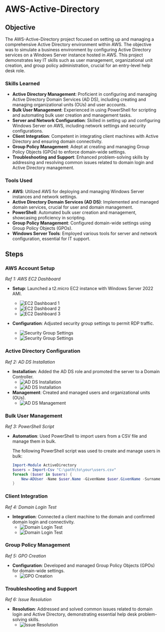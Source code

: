 # AWS-Active-Directory

## Objective
The AWS-Active-Directory project focused on setting up and managing a comprehensive Active Directory environment within AWS. The objective was to simulate a business environment by configuring Active Directory services on a Windows Server instance hosted in AWS. This project demonstrates key IT skills such as user management, organizational unit creation, and group policy administration, crucial for an entry-level help desk role.

### Skills Learned
- **Active Directory Management**: Proficient in configuring and managing Active Directory Domain Services (AD DS), including creating and managing organizational units (OUs) and user accounts.
- **Bulk User Management**: Experienced in using PowerShell for scripting and automating bulk user creation and management tasks.
- **Server and Network Configuration**: Skilled in setting up and configuring Windows Server on AWS, including network settings and security configurations.
- **Client Integration**: Competent in integrating client machines with Active Directory and ensuring domain connectivity.
- **Group Policy Management**: Adept at creating and managing Group Policy Objects (GPOs) to enforce domain-wide settings.
- **Troubleshooting and Support**: Enhanced problem-solving skills by addressing and resolving common issues related to domain login and Active Directory management.

### Tools Used
- **AWS**: Utilized AWS for deploying and managing Windows Server instances and network settings.
- **Active Directory Domain Services (AD DS)**: Implemented and managed domain services, crucial for user and domain management.
- **PowerShell**: Automated bulk user creation and management, showcasing proficiency in scripting.
- **Group Policy Management**: Configured domain-wide settings using Group Policy Objects (GPOs).
- **Windows Server Tools**: Employed various tools for server and network configuration, essential for IT support.

## Steps
### AWS Account Setup
*Ref 1: AWS EC2 Dashboard*

- **Setup**: Launched a t2.micro EC2 instance with Windows Server 2022 AMI.
  
  - ![EC2 Dashboard 1](https://i.imgur.com/xf8A6qM.png)
  - ![EC2 Dashboard 2](https://i.imgur.com/8uQHfis.png)
  - ![EC2 Dashboard 3](https://i.imgur.com/2WdlqmK.png)
    
- **Configuration**: Adjusted security group settings to permit RDP traffic.
  - ![Security Group Settings](https://i.imgur.com/9m9DywS.png)
  - ![Security Group Settings](https://i.imgur.com/bXxEgqM.png)

### Active Directory Configuration
*Ref 2: AD DS Installation*

- **Installation**: Added the AD DS role and promoted the server to a Domain Controller.
  - ![AD DS Installation](https://i.imgur.com/qc9pHUz.png)
  - ![AD DS Installation](https://i.imgur.com/81OC7qo.png)
- **Management**: Created and managed users and organizational units (OUs).
  - ![AD DS Management](https://i.imgur.com/eiXTI3m.png)

### Bulk User Management
*Ref 3: PowerShell Script*

- **Automation**: Used PowerShell to import users from a CSV file and manage them in bulk.

   The following PowerShell script was used to create and manage users in bulk:

   ```powershell
   Import-Module ActiveDirectory
   $users = Import-Csv "C:\path\to\your\users.csv"
   foreach ($user in $users) {
       New-ADUser -Name $user.Name -GivenName $user.GivenName -Surname $user.Surname -SamAccountName $user.Username -UserPrincipalName "$($user.Username)@yourdomain.local" -Path "OU=Users,DC=yourdomain,DC=local" -AccountPassword (ConvertTo-SecureString $user.Password -AsPlainText -Force) -PasswordNeverExpires $true -PassThru
   }


### Client Integration
*Ref 4: Domain Login Test*

- **Integration**: Connected a client machine to the domain and confirmed domain login and connectivity.
  - ![Domain Login Test](https://i.imgur.com/PYzltYQ.png)
  - ![Domain Login Test](https://i.imgur.com/Yswttr0.png)

### Group Policy Management
*Ref 5: GPO Creation*

- **Configuration**: Developed and managed Group Policy Objects (GPOs) for domain-wide settings.
  - ![GPO Creation](link-to-image7.png)

### Troubleshooting and Support
*Ref 6: Issue Resolution*

- **Resolution**: Addressed and solved common issues related to domain login and Active Directory, demonstrating essential help desk problem-solving skills.
  - ![Issue Resolution](link-to-image8.png)
